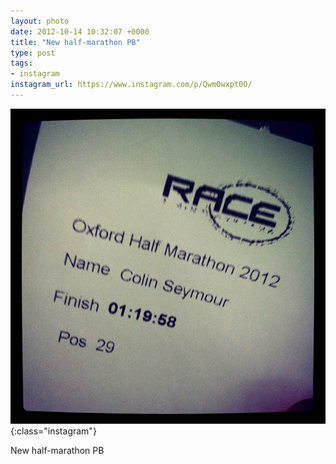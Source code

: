 ```yaml
---
layout: photo
date: 2012-10-14 10:32:07 +0000
title: "New half-marathon PB"
type: post
tags:
- instagram
instagram_url: https://www.instagram.com/p/Qwm0wxpt0O/
---
```


![Instagram - Qwm0wxpt0O](/img/Qwm0wxpt0O.jpg){:class="instagram"}

New half-marathon PB
